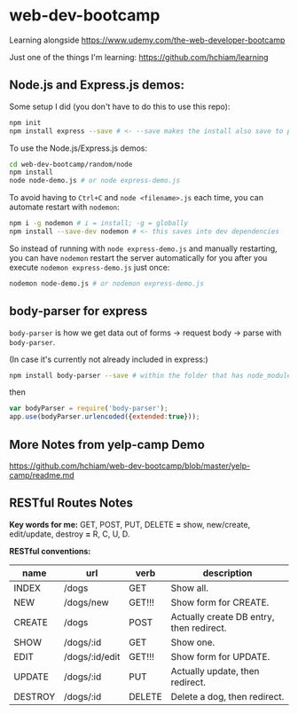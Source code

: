 # web-dev-bootcamp
Learning alongside https://www.udemy.com/the-web-developer-bootcamp

Just one of the things I'm learning: https://github.com/hchiam/learning

## Node.js and Express.js demos:

Some setup I did (you don't have to do this to use this repo):
```bash
npm init
npm install express --save # <- --save makes the install also save to package.json
```

To use the Node.js/Express.js demos:
```bash
cd web-dev-bootcamp/random/node
npm install
node node-demo.js # or node express-demo.js
```

To avoid having to `Ctrl+C` and `node <filename>.js` each time, you can automate restart with `nodemon`:
```bash
npm i -g nodemon # i = install; -g = globally
npm install --save-dev nodemon # <- this saves into dev dependencies
```

So instead of running with `node express-demo.js` and manually restarting, you can have `nodemon` restart the server automatically for you after you execute `nodemon express-demo.js` just once:

```bash
nodemon node-demo.js # or nodemon express-demo.js
```

## body-parser for express

`body-parser` is how we get data out of forms -> request body -> parse with `body-parser`.

(In case it's currently not already included in express:)

```bash
npm install body-parser --save # within the folder that has node_modules INSIDE of it
```

then

```js
var bodyParser = require('body-parser');
app.use(bodyParser.urlencoded({extended:true}));
```

## More Notes from yelp-camp Demo

<https://github.com/hchiam/web-dev-bootcamp/blob/master/yelp-camp/readme.md>

## RESTful Routes Notes

**Key words for me:** GET, POST, PUT, DELETE **=** show, new/create, edit/update, destroy **=** R, C, U, D.

**RESTful conventions:**

| name      | url           | verb        | description
| ----------|---------------|-------------|------------------------------
| INDEX     | /dogs         | GET   | Show all.
| NEW       | /dogs/new     | GET!!!| Show form for CREATE.
| CREATE    | /dogs         | POST  | Actually create DB entry, then redirect.
| SHOW      | /dogs/:id     | GET   | Show one.
| EDIT      | /dogs/:id/edit| GET!!!| Show form for UPDATE.
| UPDATE    | /dogs/:id     | PUT   | Actually update, then redirect.
| DESTROY   | /dogs/:id     | DELETE| Delete a dog, then redirect.
